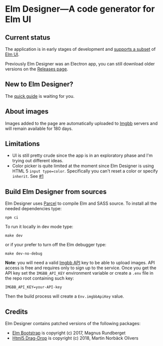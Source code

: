 # Elm Designer—A code generator for Elm UI

## Current status

The application is in early stages of development and [supports a subset][support] of [Elm UI][elmui].

Previously Elm Designer was an Electron app, you can still download older versions on the [Releases page][r].

## New to Elm Designer? 

The [quick guide][guide] is waiting for you.

## About images

Images added to the page are automatically uploaded to [Imgbb][imgbb] servers and will remain available for 180 days.  

## Limitations

- UI is still pretty crude since the app is in an exploratory phase and I'm trying out different ideas.
- Color picker is quite limited at the moment since Elm Designer is using HTML 5 `input type=color`. Specifically you can't reset a color or specify `inherit`. See [#1][issue1]

## Build Elm Designer from sources

Elm Designer uses [Parcel][2] to compile Elm and SASS source. To install all the needed dependencies type:

    npm ci 

To run it locally in dev mode type:

    make dev

or if your prefer to turn off the Elm debugger type:

    make dev-no-debug

**Note**: you will need a valid [Imgbb API][api] key to be able to upload images. API access is free and requires only to sign up to the service. Once you get the API key set the `IMGBB_API_KEY` environment variable or create a `.env` file in the repo root containing such key:

    IMGBB_API_KEY=your-API-key

Then the build process will create a `Env.imgbbApiKey` value.

## Credits

Elm Designer contains patched versions of the following packages:

* [Elm Bootstrap][eb] is copyright (c) 2017, Magnus Rundberget  
* [Html5 Drag-Drop][hdd] is copyright (c) 2018, Martin Norbäck Olivers 
  
[2]: https://parceljs.org
[d]: https://github.com/passiomatic/elm-designer/releases/tag/v0.3.0
[issue1]: https://github.com/passiomatic/elm-designer/issues/1 
[elmui]: https://github.com/mdgriffith/elm-ui
[r]: https://github.com/passiomatic/elm-designer/releases
[api]: https://api.imgbb.com
[imgbb]: https://imgbb.com
[guide]: https://github.com/passiomatic/elm-designer/wiki/One-minute-guide
[eb]: https://github.com/rundis/elm-bootstrap
[hdd]: https://github.com/norpan/elm-html5-drag-drop
[support]: https://github.com/passiomatic/elm-designer/wiki/Elm-UI-support-status
